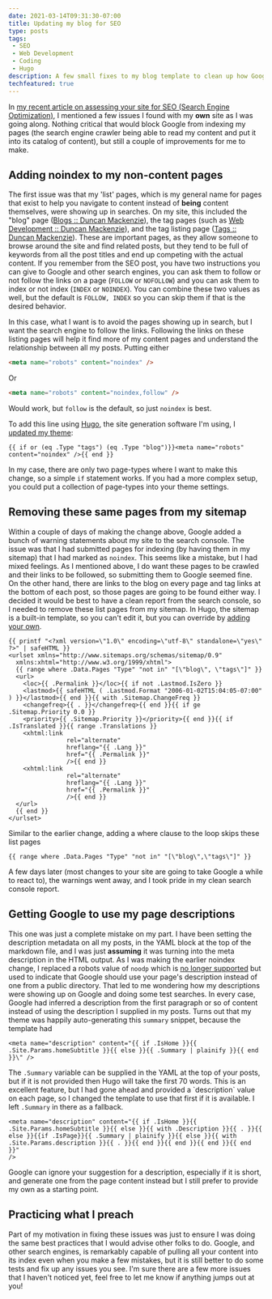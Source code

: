 ```yaml
---
date: 2021-03-14T09:31:30-07:00
title: Updating my blog for SEO
type: posts
tags:
 - SEO
 - Web Development
 - Coding
 - Hugo
description: A few small fixes to my blog template to clean up how Google and other crawlers see my content.
techfeatured: true
---
```

In [my recent article on assessing your site for SEO (Search Engine
Optimization)](/blog/assessing-your-site-for-seo/), I mentioned a few
issues I found with my **own** site as I was going along. Nothing
critical that would block Google from indexing my pages (the search
engine crawler being able to read my content and put it into its catalog
of content), but still a couple of improvements for me to make.

## Adding noindex to my non-content pages

The first issue was that my 'list' pages, which is my general name for
pages that exist to help you navigate to content instead of **being**
content themselves, were showing up in searches. On my site, this
included the "blog" page ([Blogs :: Duncan
Mackenzie](https://www.duncanmackenzie.net/blog/)), the tag pages (such
as [Web Development :: Duncan
Mackenzie](https://www.duncanmackenzie.net/tags/web-development)), and
the tag listing page ([Tags :: Duncan
Mackenzie](https://www.duncanmackenzie.net/tags/)). These are important
pages, as they allow someone to browse around the site and find related
posts, but they tend to be full of keywords from all the post titles and
end up competing with the actual content. If you remember from the SEO
post, you have two instructions you can give to Google and other search
engines, you can ask them to follow or not follow the links on a page
(`FOLLOW` or `NOFOLLOW`) and you can ask them to index or not index (`INDEX`
or `NOINDEX`). You can combine these two values as well, but the default
is `FOLLOW, INDEX` so you can skip them if that is the desired behavior.

In this case, what I want is to avoid the pages showing up in search,
but I want the search engine to follow the links. Following the links on
these listing pages will help it find more of my content pages and
understand the relationship between all my posts. Putting either

```html
<meta name="robots" content="noindex" />
```

Or

```html
<meta name="robots" content="noindex,follow" />
```

Would work, but `follow` is the default, so just `noindex` is best.

To add this line using [Hugo](https://gohugo.io/), the site generation
software I'm using, I [updated my
theme](https://github.com/DuncanmaMSFT/hugo-theme-hello-friend-ng/commit/4bd6450c75431bf2fe6245a1f7bb8e0c56de49ef):

```go-html-template
{{ if or (eq .Type "tags") (eq .Type "blog")}}<meta name="robots"
content="noindex" />{{ end }}
```

In my case, there are only two page-types where I want to make this
change, so a simple `if` statement works. If you had a more complex
setup, you could put a collection of page-types into your theme
settings.

## Removing these same pages from my sitemap

Within a couple of days of making the change above, Google added a bunch
of warning statements about my site to the search console. The issue was
that I had submitted pages for indexing (by having them in my sitemap)
that I had marked as `noindex`. This seems like a mistake, but I had mixed
feelings. As I mentioned above, I do want these pages to be crawled and
their links to be followed, so submitting them to Google seemed fine.
On the other hand, there are links to the blog on every page and tag
links at the bottom of each post, so those pages are going to be found
either way. I decided it would be best to have a clean report from the
search console, so I needed to remove these list pages from my sitemap.
In Hugo, the sitemap is a built-in template, so you can't edit it, but
you can override by [adding your
own](https://github.com/DuncanmaMSFT/hugo-theme-hello-friend-ng/commit/4fcb5078b92b419ed8728ce3948d90caa93fd9b3).

```go-html-template
{{ printf "<?xml version=\"1.0\" encoding=\"utf-8\" standalone=\"yes\" ?>" | safeHTML }}
<urlset xmlns="http://www.sitemaps.org/schemas/sitemap/0.9"
  xmlns:xhtml="http://www.w3.org/1999/xhtml">
  {{ range where .Data.Pages "Type" "not in" "[\"blog\", \"tags\"]" }}
  <url>
    <loc>{{ .Permalink }}</loc>{{ if not .Lastmod.IsZero }}
    <lastmod>{{ safeHTML ( .Lastmod.Format "2006-01-02T15:04:05-07:00" ) }}</lastmod>{{ end }}{{ with .Sitemap.ChangeFreq }}
    <changefreq>{{ . }}</changefreq>{{ end }}{{ if ge .Sitemap.Priority 0.0 }}
    <priority>{{ .Sitemap.Priority }}</priority>{{ end }}{{ if .IsTranslated }}{{ range .Translations }}
    <xhtml:link
                rel="alternate"
                hreflang="{{ .Lang }}"
                href="{{ .Permalink }}"
                />{{ end }}
    <xhtml:link
                rel="alternate"
                hreflang="{{ .Lang }}"
                href="{{ .Permalink }}"
                />{{ end }}
  </url>
  {{ end }}
</urlset>
```

Similar to the earlier change, adding a where clause to the loop skips
these list pages

```go-html-template
{{ range where .Data.Pages "Type" "not in" "[\"blog\",\"tags\"]" }}
```

A few days later (most changes to your site are going to take Google a
while to react to), the warnings went away, and I took pride in my clean
search console report.

## Getting Google to use my page descriptions

This one was just a complete mistake on my part. I have been setting the
description metadata on all my posts, in the YAML block at the top of
the markdown file, and I was just **assuming** it was turning into the
meta description in the HTML output. As I was making the earlier noindex
change, I replaced a robots value of `noodp` which is [no longer
supported](https://www.seroundtable.com/google-stops-noodp-robots-directive-23942.html)
but used to indicate that Google should use your page's description
instead of one from a public directory. That led to me wondering how my
descriptions were showing up on Google and doing some test searches. In
every case, Google had inferred a description from the first paragraph
or so of content instead of using the description I supplied in my
posts. Turns out that my theme was happily auto-generating this
`summary` snippet, because the template had

```go-html-template
<meta name="description" content="{{ if .IsHome }}{{
.Site.Params.homeSubtitle }}{{ else }}{{ .Summary | plainify }}{{ end
}}\" />
```

The `.Summary` variable can be supplied in the YAML at the top of your
posts, but if it is not provided then Hugo will take the first 70 words.
This is an excellent feature, but I had gone ahead and provided a
\`description\` value on each page, so I changed the template to use
that first if it is available. I left `.Summary` in there as a fallback.

```go-html-template
<meta name="description" content="{{ if .IsHome }}{{
.Site.Params.homeSubtitle }}{{ else }}{{ with .Description }}{{ . }}{{
else }}{{if .IsPage}}{{ .Summary | plainify }}{{ else }}{{ with
.Site.Params.description }}{{ . }}{{ end }}{{ end }}{{ end }}{{ end }}"
/>
```

Google can ignore your suggestion for a description, especially if it is
short, and generate one from the page content instead but I still prefer
to provide my own as a starting point.

## Practicing what I preach

Part of my motivation in fixing these issues was just to ensure I was
doing the same best practices that I would advise other folks to do.
Google, and other search engines, is remarkably capable of pulling all
your content into its index even when you make a few mistakes, but it is
still better to do some tests and fix up any issues you see. I'm sure
there are a few more issues that I haven't noticed yet, feel free to let
me know if anything jumps out at you!
